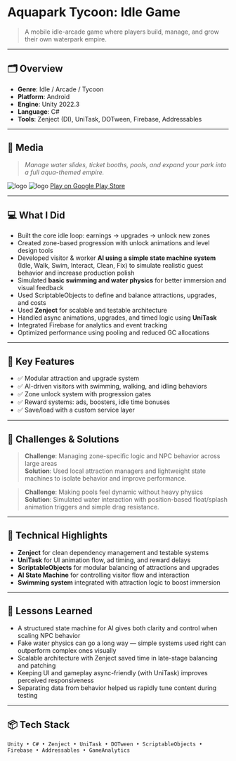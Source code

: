# Aquapark Tycoon: Idle Game

> A mobile idle-arcade game where players build, manage, and grow their own waterpark empire.

---

## 🗂 Overview

- **Genre**: Idle / Arcade / Tycoon  
- **Platform**: Android  
- **Engine**: Unity 2022.3  
- **Language**: C#  
- **Tools**: Zenject (DI), UniTask, DOTween, Firebase, Addressables  

---

## 📸 Media

> *Manage water slides, ticket booths, pools, and expand your park into a full aqua-themed empire.*

![logo](https://play-lh.googleusercontent.com/496F_Gvcc8mlndYht_zhECvAzq6JBcXTYYW-HgCapW-Q6JywheyoowAHMZ9xj8xv2KA=w2560-h1440-rw ':size=100')
![logo](https://play-lh.googleusercontent.com/9pTnwKEcIdiWrVYy5D8K9AM9N93c5q3jppFnj406nyDXwj5OEBEzYLv6ZxglEXk8Fa1o=w2560-h1440-rw ':size=100')
[Play on Google Play Store](https://play.google.com/store/apps/details?id=games.rawbyte.waterparktycoon)

---

## 💻 What I Did

- Built the core idle loop: earnings → upgrades → unlock new zones  
- Created zone-based progression with unlock animations and level design tools  
- Developed visitor & worker **AI using a simple state machine system** (Idle, Walk, Swim, Interact, Clean, Fix) to simulate realistic guest behavior and increase production polish  
- Simulated **basic swimming and water physics** for better immersion and visual feedback  
- Used ScriptableObjects to define and balance attractions, upgrades, and costs  
- Used **Zenject** for scalable and testable architecture  
- Handled async animations, upgrades, and timed logic using **UniTask**  
- Integrated Firebase for analytics and event tracking  
- Optimized performance using pooling and reduced GC allocations  

---

## 🔧 Key Features

- ✅ Modular attraction and upgrade system  
- ✅ AI-driven visitors with swimming, walking, and idling behaviors  
- ✅ Zone unlock system with progression gates  
- ✅ Reward systems: ads, boosters, idle time bonuses  
- ✅ Save/load with a custom service layer  

---

## 🧪 Challenges & Solutions

> **Challenge**: Managing zone-specific logic and NPC behavior across large areas  
> **Solution**: Used local attraction managers and lightweight state machines to isolate behavior and improve performance.

> **Challenge**: Making pools feel dynamic without heavy physics  
> **Solution**: Simulated water interaction with position-based float/splash animation triggers and simple drag resistance.

---

## 🔬 Technical Highlights

- **Zenject** for clean dependency management and testable systems  
- **UniTask** for UI animation flow, ad timing, and reward delays  
- **ScriptableObjects** for modular balancing of attractions and upgrades  
- **AI State Machine** for controlling visitor flow and interaction  
- **Swimming system** integrated with attraction logic to boost immersion  

---

## 🧠 Lessons Learned

- A structured state machine for AI gives both clarity and control when scaling NPC behavior  
- Fake water physics can go a long way — simple systems used right can outperform complex ones visually  
- Scalable architecture with Zenject saved time in late-stage balancing and patching  
- Keeping UI and gameplay async-friendly (with UniTask) improves perceived responsiveness  
- Separating data from behavior helped us rapidly tune content during testing  

---

## 📦 Tech Stack

`Unity • C# • Zenject • UniTask • DOTween • ScriptableObjects • Firebase • Addressables • GameAnalytics`
